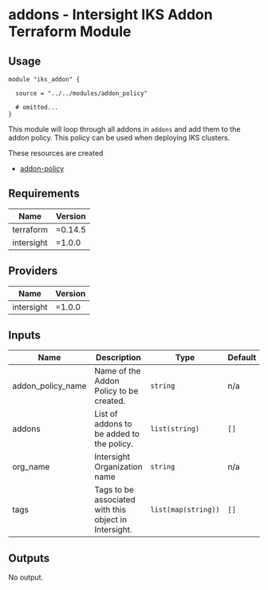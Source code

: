 # addons - Intersight IKS Addon Terraform Module

## Usage

```hcl
module "iks_addon" {

  source = "../../modules/addon_policy"

  # omitted...
}
```

This module will loop through all addons in `addons` and add them to the addon policy.  This policy can be used when deploying IKS clusters.


These resources are created

* [addon-policy](https://registry.terraform.io/providers/CiscoDevNet/intersight/latest/docs/resources/kubernetes_addon_policy)

<!-- BEGINNING OF PRE-COMMIT-TERRAFORM DOCS HOOK -->
## Requirements

| Name | Version |
|------|---------|
| terraform | =0.14.5 |
| intersight | =1.0.0 |

## Providers

| Name | Version |
|------|---------|
| intersight | =1.0.0 |

## Inputs

| Name | Description | Type | Default | Required |
|------|-------------|------|---------|:--------:|
| addon\_policy\_name | Name of the Addon Policy to be created. | `string` | n/a | yes |
| addons | List of addons to be added to the policy. | `list(string)` | `[]` | no |
| org\_name | Intersight Organization name | `string` | n/a | yes |
| tags | Tags to be associated with this object in Intersight. | `list(map(string))` | `[]` | no |

## Outputs

No output.

<!-- END OF PRE-COMMIT-TERRAFORM DOCS HOOK -->